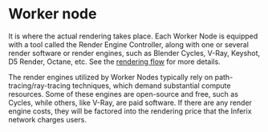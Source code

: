 # Worker node

It is where the actual rendering takes place. Each Worker Node is equipped with a tool called the Render Engine Controller, along with one or several render software or render engines, such as Blender Cycles, V-Ray, Keyshot, D5 Render, Octane, etc. See the [rendering flow](/inferix-whitepaper/introduction/rendering-network-using-crowdsourced-gpu.md##fig_rendering_flow) for more details.

The render engines utilized by Worker Nodes typically rely on path-tracing/ray-tracing techniques, which demand substantial compute resources. Some of these engines are open-source and free, such as Cycles, while others, like V-Ray, are paid software. If there are any render engine costs, they will be factored into the rendering price that the Inferix network charges users.